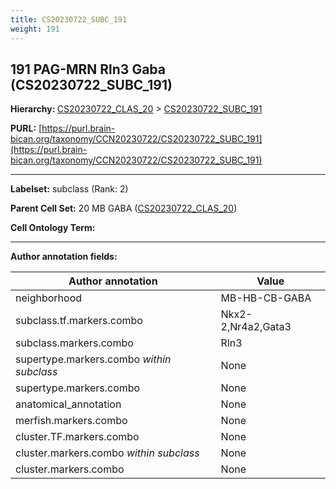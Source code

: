 ```yaml
---
title: CS20230722_SUBC_191
weight: 191
---
```

## 191 PAG-MRN Rln3 Gaba (CS20230722_SUBC_191)
<b>Hierarchy: </b>
[CS20230722_CLAS_20](../CS20230722_CLAS_20) >
[CS20230722_SUBC_191](../CS20230722_SUBC_191)

**PURL:** [https://purl.brain-bican.org/taxonomy/CCN20230722/CS20230722_SUBC_191](https://purl.brain-bican.org/taxonomy/CCN20230722/CS20230722_SUBC_191)

---


**Labelset:** subclass (Rank: 2)

**Parent Cell Set:** 20 MB GABA ([CS20230722_CLAS_20](../CS20230722_CLAS_20))



**Cell Ontology Term:** 

[MARKER GENES.]: #


---

[TRANSFERRED ANNOTATIONS.]: #


[AUTHOR ANNOTATION FIELDS.]: #


**Author annotation fields:**

| Author annotation | Value |
|-------------------|-------|
|neighborhood|MB-HB-CB-GABA|
|subclass.tf.markers.combo|Nkx2-2,Nr4a2,Gata3|
|subclass.markers.combo|Rln3|
|supertype.markers.combo _within subclass_|None|
|supertype.markers.combo|None|
|anatomical_annotation|None|
|merfish.markers.combo|None|
|cluster.TF.markers.combo|None|
|cluster.markers.combo _within subclass_|None|
|cluster.markers.combo|None|
